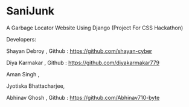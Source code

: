 # SaniJunk 
A Garbage Locator Website Using Django (Project For CSS Hackathon)


Developers:

  Shayan Debroy , Github : https://github.com/shayan-cyber
  
  
  Diya Karmakar , Github : https://github.com/diyakarmakar779
  
  
  Aman Singh ,
  
  
  Jyotiska Bhattacharjee,
  
  
  Abhinav Ghosh , Github : https://github.com/Abhinav710-byte
